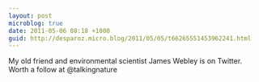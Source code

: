 ```yaml
---
layout: post
microblog: true
date: 2011-05-06 08:18 +1000
guid: http://desparoz.micro.blog/2011/05/05/t66265551453962241.html
---
```

My old friend and environmental scientist James Webley is on Twitter. Worth a follow at @talkingnature
